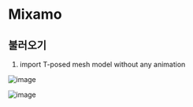 Mixamo
=========

불러오기
--------

1. import T-posed mesh model without any animation

![image](https://user-images.githubusercontent.com/30430227/139252670-367af16f-1ac6-49d6-b7c4-1ae25950b27e.png)

![image](https://user-images.githubusercontent.com/30430227/139252754-2b5cf96e-898d-40c3-862b-cd005efe1521.png)

